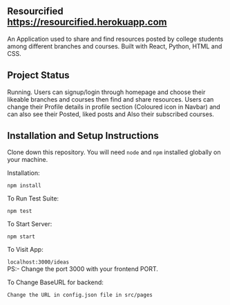 ## Resourcified  https://resourcified.herokuapp.com

An Application used to share and find resources posted by college students among different branches and courses. Built with React, Python, HTML and CSS.


## Project Status
Running. Users can signup/login through homepage and choose their likeable branches and courses then find and share resources. Users can change their Profile details in profile section (Coloured icon in Navbar) and can also see their Posted, liked posts and Also their subscribed courses. 



## Installation and Setup Instructions


Clone down this repository. You will need `node` and `npm` installed globally on your machine.  

Installation:

`npm install`  

To Run Test Suite:  

`npm test`  

To Start Server:

`npm start`  

To Visit App:

`localhost:3000/ideas`  
PS:- Change the port 3000 with your frontend PORT.

To Change BaseURL for backend:

`Change the URL in config.json file in src/pages`

